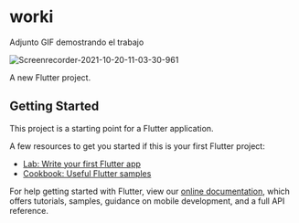 # worki

Adjunto GIF demostrando el trabajo

![Screenrecorder-2021-10-20-11-03-30-961](https://user-images.githubusercontent.com/36460315/138131994-68a1908c-f318-4df1-8984-72b428d8fa2d.gif)


A new Flutter project.

## Getting Started

This project is a starting point for a Flutter application.

A few resources to get you started if this is your first Flutter project:

- [Lab: Write your first Flutter app](https://flutter.dev/docs/get-started/codelab)
- [Cookbook: Useful Flutter samples](https://flutter.dev/docs/cookbook)

For help getting started with Flutter, view our
[online documentation](https://flutter.dev/docs), which offers tutorials,
samples, guidance on mobile development, and a full API reference.
